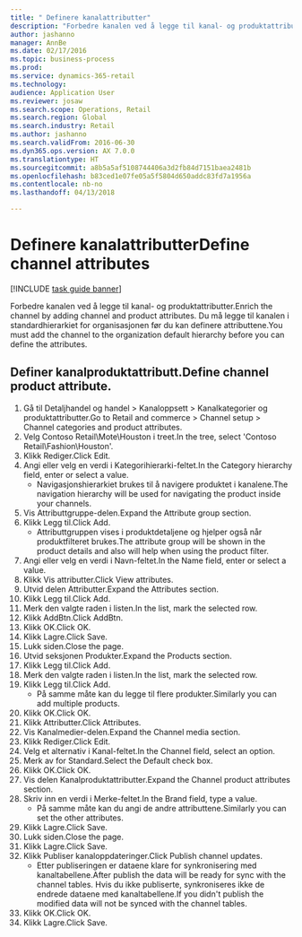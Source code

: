 ```yaml
--- 
title: " Definere kanalattributter"
description: "Forbedre kanalen ved å legge til kanal- og produktattributter."
author: jashanno
manager: AnnBe
ms.date: 02/17/2016
ms.topic: business-process
ms.prod: 
ms.service: dynamics-365-retail
ms.technology: 
audience: Application User
ms.reviewer: josaw
ms.search.scope: Operations, Retail
ms.search.region: Global
ms.search.industry: Retail
ms.author: jashanno
ms.search.validFrom: 2016-06-30
ms.dyn365.ops.version: AX 7.0.0
ms.translationtype: HT
ms.sourcegitcommit: a8b5a5af5108744406a3d2fb84d7151baea2481b
ms.openlocfilehash: b83ced1e07fe05a5f5804d650addc83fd7a1956a
ms.contentlocale: nb-no
ms.lasthandoff: 04/13/2018

---
```

# <a name="define-channel-attributes"></a><span data-ttu-id="b1254-103"> Definere kanalattributter</span><span class="sxs-lookup"><span data-stu-id="b1254-103">Define channel attributes</span></span>

[!INCLUDE [task guide banner](../includes/task-guide-banner.md)]

<span data-ttu-id="b1254-104">Forbedre kanalen ved å legge til kanal- og produktattributter.</span><span class="sxs-lookup"><span data-stu-id="b1254-104">Enrich the channel by adding channel and product attributes.</span></span> <span data-ttu-id="b1254-105">Du må legge til kanalen i standardhierarkiet for organisasjonen før du kan definere attributtene.</span><span class="sxs-lookup"><span data-stu-id="b1254-105">You must add the channel to the organization default hierarchy before you can define the attributes.</span></span>


## <a name="define-channel-product-attribute"></a><span data-ttu-id="b1254-106">Definer kanalproduktattributt.</span><span class="sxs-lookup"><span data-stu-id="b1254-106">Define channel product attribute.</span></span>
1. <span data-ttu-id="b1254-107">Gå til Detaljhandel og handel > Kanaloppsett > Kanalkategorier og produktattributter.</span><span class="sxs-lookup"><span data-stu-id="b1254-107">Go to Retail and commerce > Channel setup > Channel categories and product attributes.</span></span>
2. <span data-ttu-id="b1254-108">Velg Contoso Retail\Mote\Houston i treet.</span><span class="sxs-lookup"><span data-stu-id="b1254-108">In the tree, select 'Contoso Retail\Fashion\Houston'.</span></span>
3. <span data-ttu-id="b1254-109">Klikk Rediger.</span><span class="sxs-lookup"><span data-stu-id="b1254-109">Click Edit.</span></span>
4. <span data-ttu-id="b1254-110">Angi eller velg en verdi i Kategorihierarki-feltet.</span><span class="sxs-lookup"><span data-stu-id="b1254-110">In the Category hierarchy field, enter or select a value.</span></span>
    * <span data-ttu-id="b1254-111">Navigasjonshierarkiet brukes til å navigere produktet i kanalene.</span><span class="sxs-lookup"><span data-stu-id="b1254-111">The navigation hierarchy will be used for navigating the product inside your channels.</span></span>  
5. <span data-ttu-id="b1254-112">Vis Attributtgruppe-delen.</span><span class="sxs-lookup"><span data-stu-id="b1254-112">Expand the Attribute group section.</span></span>
6. <span data-ttu-id="b1254-113">Klikk Legg til.</span><span class="sxs-lookup"><span data-stu-id="b1254-113">Click Add.</span></span>
    * <span data-ttu-id="b1254-114">Attributtgruppen vises i produktdetaljene og hjelper også når produktfilteret brukes.</span><span class="sxs-lookup"><span data-stu-id="b1254-114">The attribute group will be shown in the product details and also will help when using the product filter.</span></span>  
7. <span data-ttu-id="b1254-115">Angi eller velg en verdi i Navn-feltet.</span><span class="sxs-lookup"><span data-stu-id="b1254-115">In the Name field, enter or select a value.</span></span>
8. <span data-ttu-id="b1254-116">Klikk Vis attributter.</span><span class="sxs-lookup"><span data-stu-id="b1254-116">Click View attributes.</span></span>
9. <span data-ttu-id="b1254-117">Utvid delen Attributter.</span><span class="sxs-lookup"><span data-stu-id="b1254-117">Expand the Attributes section.</span></span>
10. <span data-ttu-id="b1254-118">Klikk Legg til.</span><span class="sxs-lookup"><span data-stu-id="b1254-118">Click Add.</span></span>
11. <span data-ttu-id="b1254-119">Merk den valgte raden i listen.</span><span class="sxs-lookup"><span data-stu-id="b1254-119">In the list, mark the selected row.</span></span>
12. <span data-ttu-id="b1254-120">Klikk AddBtn.</span><span class="sxs-lookup"><span data-stu-id="b1254-120">Click AddBtn.</span></span>
13. <span data-ttu-id="b1254-121">Klikk OK.</span><span class="sxs-lookup"><span data-stu-id="b1254-121">Click OK.</span></span>
14. <span data-ttu-id="b1254-122">Klikk Lagre.</span><span class="sxs-lookup"><span data-stu-id="b1254-122">Click Save.</span></span>
15. <span data-ttu-id="b1254-123">Lukk siden.</span><span class="sxs-lookup"><span data-stu-id="b1254-123">Close the page.</span></span>
16. <span data-ttu-id="b1254-124">Utvid seksjonen Produkter.</span><span class="sxs-lookup"><span data-stu-id="b1254-124">Expand the Products section.</span></span>
17. <span data-ttu-id="b1254-125">Klikk Legg til.</span><span class="sxs-lookup"><span data-stu-id="b1254-125">Click Add.</span></span>
18. <span data-ttu-id="b1254-126">Merk den valgte raden i listen.</span><span class="sxs-lookup"><span data-stu-id="b1254-126">In the list, mark the selected row.</span></span>
19. <span data-ttu-id="b1254-127">Klikk Legg til.</span><span class="sxs-lookup"><span data-stu-id="b1254-127">Click Add.</span></span>
    * <span data-ttu-id="b1254-128">På samme måte kan du legge til flere produkter.</span><span class="sxs-lookup"><span data-stu-id="b1254-128">Similarly you can add multiple products.</span></span>  
20. <span data-ttu-id="b1254-129">Klikk OK.</span><span class="sxs-lookup"><span data-stu-id="b1254-129">Click OK.</span></span>
21. <span data-ttu-id="b1254-130">Klikk Attributter.</span><span class="sxs-lookup"><span data-stu-id="b1254-130">Click Attributes.</span></span>
22. <span data-ttu-id="b1254-131">Vis Kanalmedier-delen.</span><span class="sxs-lookup"><span data-stu-id="b1254-131">Expand the Channel media section.</span></span>
23. <span data-ttu-id="b1254-132">Klikk Rediger.</span><span class="sxs-lookup"><span data-stu-id="b1254-132">Click Edit.</span></span>
24. <span data-ttu-id="b1254-133">Velg et alternativ i Kanal-feltet.</span><span class="sxs-lookup"><span data-stu-id="b1254-133">In the Channel field, select an option.</span></span>
25. <span data-ttu-id="b1254-134">Merk av for Standard.</span><span class="sxs-lookup"><span data-stu-id="b1254-134">Select the Default check box.</span></span>
26. <span data-ttu-id="b1254-135">Klikk OK.</span><span class="sxs-lookup"><span data-stu-id="b1254-135">Click OK.</span></span>
27. <span data-ttu-id="b1254-136">Vis delen Kanalproduktattributter.</span><span class="sxs-lookup"><span data-stu-id="b1254-136">Expand the Channel product attributes section.</span></span>
28. <span data-ttu-id="b1254-137">Skriv inn en verdi i Merke-feltet.</span><span class="sxs-lookup"><span data-stu-id="b1254-137">In the Brand field, type a value.</span></span>
    * <span data-ttu-id="b1254-138">På samme måte kan du angi de andre attributtene.</span><span class="sxs-lookup"><span data-stu-id="b1254-138">Similarly you can set the other attributes.</span></span>  
29. <span data-ttu-id="b1254-139">Klikk Lagre.</span><span class="sxs-lookup"><span data-stu-id="b1254-139">Click Save.</span></span>
30. <span data-ttu-id="b1254-140">Lukk siden.</span><span class="sxs-lookup"><span data-stu-id="b1254-140">Close the page.</span></span>
31. <span data-ttu-id="b1254-141">Klikk Lagre.</span><span class="sxs-lookup"><span data-stu-id="b1254-141">Click Save.</span></span>
32. <span data-ttu-id="b1254-142">Klikk Publiser kanaloppdateringer.</span><span class="sxs-lookup"><span data-stu-id="b1254-142">Click Publish channel updates.</span></span>
    * <span data-ttu-id="b1254-143">Etter publiseringen er dataene klare for synkronisering med kanaltabellene.</span><span class="sxs-lookup"><span data-stu-id="b1254-143">After publish the data will be ready for sync with the channel tables.</span></span> <span data-ttu-id="b1254-144">Hvis du ikke publiserte, synkroniseres ikke de endrede dataene med kanaltabellene.</span><span class="sxs-lookup"><span data-stu-id="b1254-144">If you didn't publish the modified data will not be synced with the channel tables.</span></span>  
33. <span data-ttu-id="b1254-145">Klikk OK.</span><span class="sxs-lookup"><span data-stu-id="b1254-145">Click OK.</span></span>
34. <span data-ttu-id="b1254-146">Klikk Lagre.</span><span class="sxs-lookup"><span data-stu-id="b1254-146">Click Save.</span></span>


